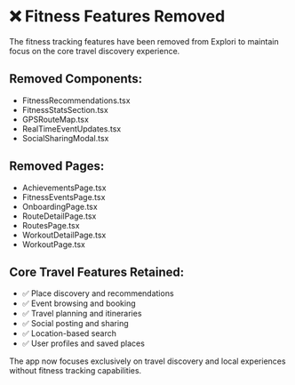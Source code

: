 # ❌ Fitness Features Removed

The fitness tracking features have been removed from Explori to maintain focus on the core travel discovery experience.

## Removed Components:
- FitnessRecommendations.tsx
- FitnessStatsSection.tsx  
- GPSRouteMap.tsx
- RealTimeEventUpdates.tsx
- SocialSharingModal.tsx

## Removed Pages:
- AchievementsPage.tsx
- FitnessEventsPage.tsx
- OnboardingPage.tsx
- RouteDetailPage.tsx
- RoutesPage.tsx
- WorkoutDetailPage.tsx
- WorkoutPage.tsx

## Core Travel Features Retained:
- ✅ Place discovery and recommendations
- ✅ Event browsing and booking
- ✅ Travel planning and itineraries
- ✅ Social posting and sharing
- ✅ Location-based search
- ✅ User profiles and saved places

The app now focuses exclusively on travel discovery and local experiences without fitness tracking capabilities.